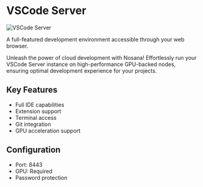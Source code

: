 # VSCode Server

![VSCode Server](https://avatars.githubusercontent.com/u/12324908?s=280&v=4)

A full-featured development environment accessible through your web browser.

Unleash the power of cloud development with Nosana! Effortlessly run your VSCode Server instance on high-performance GPU-backed nodes, ensuring optimal development experience for your projects.

## Key Features
- Full IDE capabilities
- Extension support
- Terminal access
- Git integration
- GPU acceleration support

## Configuration
- Port: 8443
- GPU: Required
- Password protection



